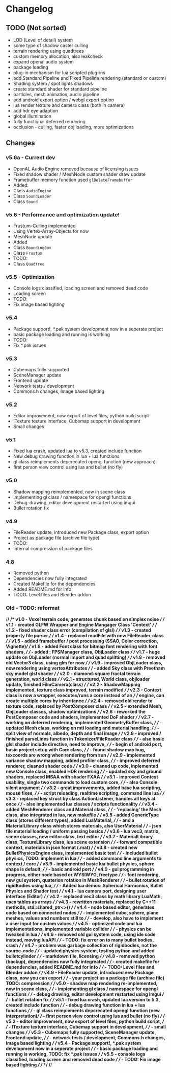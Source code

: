 # Changelog

## TODO (Not sorted)

* LOD (Level of detail) system
* some type of shadow caster culling
* terrain rendering using quadtrees
* custom memory allocation, also leakcheck
* expand openal audio system
* package loading
* plug-in mechanism for lua scripted plug-ins
* add Standard Pipeline and Fixed Pipeline rendering (standard or custom)
* Shading system / spot lights shadows
* create standard shader for standard pipeline
* particles, mesh animation, audio pipeline
* add android export option  / webgl export option
* lua render texture and camera class (both in camera)
* add hdr eye adaption
* global illumination
* fully functional deferred rendering
* occlusion - culling, faster obj loading, more optimizations


## Changes

### v5.6a - Current dev

* OpenAL Audio Engine removed because of licensing issues
* Fixed shadow shader / MeshNode custom shader draw update
* Framebuffer memory function used `glDeleteFramebuffer`
* Added:
 * Class `AudioEngine`
 * Class `SoundLoader`
 * Class `Sound`

### v5.6 - Performance and optimization update!

* Frustum-Culling implemented
* Using Vertex-Array-Objects for now
* MeshNode update
* Added
 * Class `BoundingBox`
 * Class `Frustum`
* TODO:
 * Class `Quadtree`

### v5.5 - Optimization

* Console logs classified, loading screen and removed dead code
* Loading screen
* TODO:
 * Fix image based lighting

### v5.4

* Package support!, *.pak system development now in a seperate project
* basic package loading and running is working
* TODO:
 * Fix *.pak issues

### v5.3

* Cubemaps fully supported
* SceneManager update
* Frontend update  
* Network tests / development
* Commons.h changes, Image based lighting

### v5.2

* Editor improvement, now export of level files, python build script
* ITexture texture interface, Cubemap support in development
* Small changes

### v5.1

* Fixed lua crash, updated lua to v5.3, created include function
* New debug drawing function in lua + lua functions
* gl class reimplements depcrecated opengl function (new approach)
* first person view control using lua and bullet (no fly)

### v5.0

* Shadow mapping reimplemented, now in scene class
* Implementing gl class / namespace for opengl functions
* Debug-drawing, editor development restarted using imgui
* Bullet rotation fix

### v4.9

* FileReader update, introduced new Package class, export option
* Project as package file (archive file type)
* TODO:
 * Internal compression of package files

### 4.8

 * Removed python
 * Dependencies now fully integrated
 * Created Makefile for the dependencies
 * Added README.md for info
 * TODO: Level files and Blender addon


### Old - TODO: reformat

/********************************************************************************/
/* v1.0 - Voxel terrain code, generates chunk based on simplex noise            */
/* v1.1 - created GLFW Wrapper and Engine Mangager Class 'Context'              */
/* v1.2 - fixed shader class error (compilation of glsl)                        */
/* v1.3 - created property file parser                                          */
/* v1.4 - replaced readFile with new FileReader-class                           */
/* v1.5 - added framebuffer / post processing (SSAO, Color correction, Vignette)*/
/* v1.6 - added Font class for bitmap font rendering with font shaders,         */
/*      - added : FPSManager class, ObjLoader class                             */
/* v1.7 - huge update on ObjLoader (normal import and quad splitting)           */
/* v1.8 - removed old Vector3 class, using glm for now                          */
/* v1.9 - improved ObjLoader class, now rendering using vertexAttributes        */
/*      - added Sky class with Preetham sky model glsl shader                   */
/* v2.0 - diamond-square fractal terrain generation, world class                */
/* v2.1 - structured, World class, objloader update, finished FilmCamera(class) */
/* v2.2 - ShadowMapping implemented, texture class improved, terrain modified   */
/* v2.3 - Context class is now a wrapper, executes/runs a core instead of an    */
/*        engine, can create multiple cores by inheritance                      */
/* v2.4 - removed old render to texture code, replaced by PostComposer class    */
/* v2.5 - extended Mesh, ObjLoader classes, shadow optimizations                */
/* v2.6 - reworked the PostComposer code and shaders, implemented DoF shader    */
/* v2.7 - working on deferred rendering, implemented GeometryBuffer class,      */
/*      - updated Mesh class, working on mtl loading and material handling,     */
/*      - split view of normals, albedo, depth and final image                  */
/* v2.8 - improved / finished parseLines function in Tokenizer/FileReader class */
/*      - also basic glsl shader include directive, need to improve,            */
/*      - begin of android port, basic project setup with Core class,           */
/*      - found shadow map bug, texcoords are wrong when rendering from sun     */
/* v2.9 - implemented variance shadow mapping, added profiler class,            */
/*      - improved deferred renderer, cleaned shader code                       */
/* v3.0 - cleaned up code, inplemented new Console class, enabled HDR rendering */
/*      - updated sky and ground shaders, replaced MSAA with shader FXAA        */
/* v3.1 - improved Context usability, single two commands to load custom core,  */
/*      - also Console silent argument                                          */
/* v3.2 - great improvements, added base lua scripting, mouse fixes,            */
/*      - script reloading, realtime scripting, command line lua                */
/* v3.3 - replaced key struct by class ActionListener, handles all keys at once */
/*      - also implemented lua classes / scripts functionality                  */
/* v3.4 - added MeshRenderer class and Material class,                          */
/*      - 'replacing' the Mesh class, also integrated in lua, new makefile      */
/* v3.5 - added GenericType class (stores different types), added LuaMaterial,  */
/*      - and a MaterialLibrary class which stores materials, also UserMaterial */
/*      - json file material loading / uniform passing basics                   */
/* v3.6 - lua vec3, matrix, scene classes, new editor class, text editor        */
/* v3.7 - MaterialLibrary class, TextureLibrary class, lua scene extension      */
/*      - forward compatible context, materials in json format (.mat)           */
/* v3.8 - created new BulletPhysicsEngine class, implemented basic test         */
/*      - included bullet physics, TODO: implement in lua                       */
/*      - added command line arguments to context / core                        */
/* v3.9 - implemented basic lua bullet physics, sphere shape is default,        */
/*      - basic android port                                                    */
/* v4.0 - gui programming in progress, either node based or WYSIWYG, freetype   */
/*      - font rendering, new gui system, quaterion rotation in MeshRenderer    */
/*      - bullet rotation of rigidBodies using lua,                             */
/*      - Added lua demos: Spherical Harmonics, Bullet Physics and Shader test  */
/* v4.1 - lua camera port, designing user interface (Editor)                    */
/* v4.2 - replaced vec3 class by math library LuaMath, uses tables as arrays    */
/* v4.3 - rewritten materials, replaced by C++11 methods, std::shared_ptr<>()   */
/* v4.4 - node based editor, generates code based on connected nodes            */
/*      - implemented cube, sphere, plane meshes, values and numbers still to   */
/*      - develop, also have to implement a user input for custom values        */
/* v4.5 - optimized code and lua implementations, implemented variable collider */
/*      - physics can be tweaked in lua                                         */
/* v4.6 - removed old gui system code, using ide code instead, moving luaAPI    */
/*      - TODO: fix error on to many bullet bodies, crash                       */
/* v4.7 - problem was garbage collection of rigidbodies, not the source-code    */
/*      - updated physics system, testing python and added bulletcylinder       */
/*      - markdown file, licensing                                              */
/* v4.8 - removed python (backup), dependencies now fully integreated			*/
/*		- created makefile for dependencies, added README.md for info 			*/
/*      - TODO: Level files and Blender addon                                   */
/* v4.9 - FileReader update, introduced new Package class, now you can export   */
/*      - your project as a package file (archive file) TODO: compression       */
/* v5.0 - shadow map rendering re-implemented, now in scene class,              */
/*      - implementing gl class / namespace for opengl functions                */
/*      - debug drawing, editor development restarted using imgui               */
/*      - bullet rotation fix                                                   */
/* v5.1 - fixed lua crash, updated lua version to 5.3, created include function */
/*      - debug drawing function in lua + lua functions                         */
/*      - gl class reimplements depcrecated opengl function (new interpretation)*/
/*      - first person view control using lua and bullet (no fly)               */
/* v5.2 - editor improvement, now export of level files, python build script,   */
/*      - ITexture texture interface, Cubemap support in development,           */
/*      - small changes                                                         */
/* v5.3 - Cubemaps fully supported, SceneManager update, Frontend update,       */
/*      - network tests / development, Commons.h changes, Image based lighting  */
/* v5.4 - Package support!, *.pak system development now in a seperate project  */
/*      - basic package loading and running is working, TODO: fix *.pak issues  */
/* v5.5 - console logs classified, loading screen and removed dead code         */
/*      - TODO: Fix image based lighting                                        */
/*                                                                              */
/********************************************************************************/
